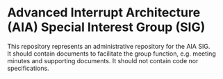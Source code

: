 # Advanced Interrupt Architecture (AIA) Special Interest Group (SIG)

This repository represents an administrative repository for the AIA SIG.  
It should contain documents to facilitate the group function, e.g. meeting minutes and supporting documents.
It should not contain code nor specifications.
